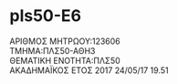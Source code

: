 # pls50-E6  
ΑΡΙΘΜΟΣ ΜΗΤΡΩΟΥ:123606  
ΤΜΗΜΑ:ΠΛΣ50-ΑΘΗ3  
ΘΕΜΑΤΙΚΗ ΕΝΟΤΗΤΑ:ΠΛΣ50  
ΑΚΑΔΗΜΑΪΚΟΣ ΕΤΟΣ 2017
24/05/17
19.51
